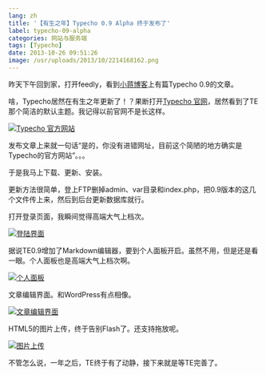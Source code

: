 ```yaml
---
lang: zh
title: '【有生之年】Typecho 0.9 Alpha 终于发布了'
label: typecho-09-alpha
categories: 网站与服务端
tags: [Typecho]
date: 2013-10-26 09:51:26
image: /usr/uploads/2013/10/2214168162.png
---
```

昨天下午回到家，打开feedly，看到<a href="http://www.zntec.cn/archives/typecho-0-9.html" target="_blank">小蒋博客</a>上有篇Typecho 0.9的文章。

啥，Typecho居然在有生之年更新了！？果断打开<a href="http://typecho.org" target="_blank">Typecho 官网</a>，居然看到了TE那个简洁的默认主题。我记得以前官网不是长这样。

<a href="/usr/uploads/2013/10/2214168162.png" title="Typecho 官方网站"><img src="/usr/uploads/2013/10/2214168162.png" alt="Typecho 官方网站" /></a>

发布文章上来就一句话“是的，你没有进错网址，目前这个简陋的地方确实是Typecho的官方网站”。。。

于是我马上下载、更新、安装。

更新方法很简单，登上FTP删掉admin、var目录和index.php，把0.9版本的这几个文件传上来，然后到后台更新数据库就行。

打开登录页面，我瞬间觉得高端大气上档次。

<a href="/usr/uploads/2013/10/1883541722.png" title="登陆界面"><img src="/usr/uploads/2013/10/1883541722.png" alt="登陆界面" /></a>

据说TE0.9增加了Markdown编辑器，要到个人面板开启。虽然不用，但是还是看一眼。个人面板也是高端大气上档次啊。

<a href="/usr/uploads/2013/10/467160611.png" title="个人面板"><img src="/usr/uploads/2013/10/467160611.png" alt="个人面板" /></a>

文章编辑界面。和WordPress有点相像。

<a href="/usr/uploads/2013/10/1758541712.png" title="文章编辑界面"><img src="/usr/uploads/2013/10/1758541712.png" alt="文章编辑界面" /></a>

HTML5的图片上传，终于告别Flash了。还支持拖放呢。

<a href="/usr/uploads/2013/10/1274762080.png" title="图片上传"><img src="/usr/uploads/2013/10/1274762080.png" alt="图片上传" /></a>

不管怎么说，一年之后，TE终于有了动静，接下来就是等TE完善了。
